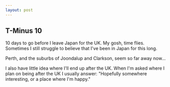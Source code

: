 ```yaml
---
layout: post
---
```

## T-Minus 10

10 days to go before I leave Japan for the UK. My gosh, time flies. Sometimes I still struggle to believe that I've been in Japan for this long.

Perth, and the suburbs of Joondalup and Clarkson, seem so far away now...

I also have little idea where I'll end up after the UK. When I'm asked where I plan on being after the UK I usually answer:
"Hopefully somewhere interesting, or a place where I'm happy."
